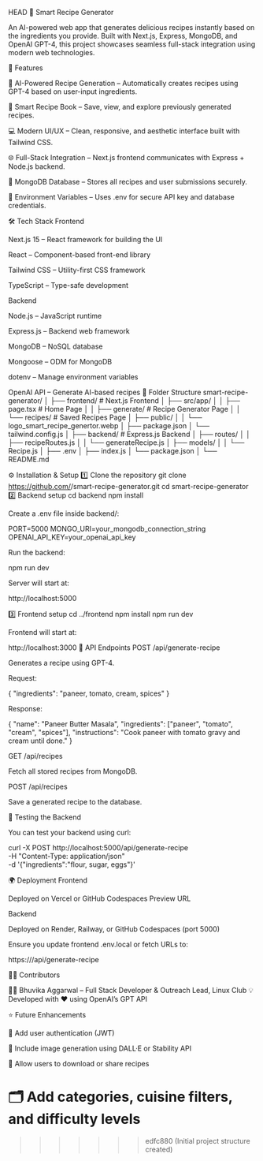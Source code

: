 HEAD
🧠 Smart Recipe Generator

An AI-powered web app that generates delicious recipes instantly based on the ingredients you provide.
Built with Next.js, Express, MongoDB, and OpenAI GPT-4, this project showcases seamless full-stack integration using modern web technologies.

🚀 Features

🍳 AI-Powered Recipe Generation – Automatically creates recipes using GPT-4 based on user-input ingredients.

📖 Smart Recipe Book – Save, view, and explore previously generated recipes.

💻 Modern UI/UX – Clean, responsive, and aesthetic interface built with Tailwind CSS.

🌐 Full-Stack Integration – Next.js frontend communicates with Express + Node.js backend.

🧩 MongoDB Database – Stores all recipes and user submissions securely.

🔐 Environment Variables – Uses .env for secure API key and database credentials.

🛠️ Tech Stack
Frontend

Next.js 15
 – React framework for building the UI

React
 – Component-based front-end library

Tailwind CSS
 – Utility-first CSS framework

TypeScript
 – Type-safe development

Backend

Node.js
 – JavaScript runtime

Express.js
 – Backend web framework

MongoDB
 – NoSQL database

Mongoose
 – ODM for MongoDB

dotenv
 – Manage environment variables

OpenAI API
 – Generate AI-based recipes
 🧩 Folder Structure
 smart-recipe-generator/
│
├── frontend/                # Next.js Frontend
│   ├── src/app/
│   │   ├── page.tsx         # Home Page
│   │   ├── generate/        # Recipe Generator Page
│   │   └── recipes/         # Saved Recipes Page
│   ├── public/
│   │   └── logo_smart_recipe_genertor.webp
│   ├── package.json
│   └── tailwind.config.js
│
├── backend/                 # Express.js Backend
│   ├── routes/
│   │   ├── recipeRoutes.js
│   │   └── generateRecipe.js
│   ├── models/
│   │   └── Recipe.js
│   ├── .env
│   ├── index.js
│   └── package.json
│
└── README.md

⚙️ Installation & Setup
1️⃣ Clone the repository
git clone https://github.com/<your-username>/smart-recipe-generator.git
cd smart-recipe-generator
2️⃣ Backend setup
cd backend
npm install


Create a .env file inside backend/:

PORT=5000
MONGO_URI=your_mongodb_connection_string
OPENAI_API_KEY=your_openai_api_key


Run the backend:

npm run dev


Server will start at:

http://localhost:5000

3️⃣ Frontend setup
cd ../frontend
npm install
npm run dev


Frontend will start at:

http://localhost:3000
🔗 API Endpoints
POST /api/generate-recipe

Generates a recipe using GPT-4.

Request:

{
  "ingredients": "paneer, tomato, cream, spices"
}


Response:

{
  "name": "Paneer Butter Masala",
  "ingredients": ["paneer", "tomato", "cream", "spices"],
  "instructions": "Cook paneer with tomato gravy and cream until done."
}

GET /api/recipes

Fetch all stored recipes from MongoDB.

POST /api/recipes

Save a generated recipe to the database.

🧪 Testing the Backend

You can test your backend using curl:

curl -X POST http://localhost:5000/api/generate-recipe \
-H "Content-Type: application/json" \
-d '{"ingredients":"flour, sugar, eggs"}'

🌍 Deployment
Frontend

Deployed on Vercel or GitHub Codespaces Preview URL

Backend

Deployed on Render, Railway, or GitHub Codespaces (port 5000)

Ensure you update frontend .env.local or fetch URLs to:

https://<your-backend-url>/api/generate-recipe

🧑‍💻 Contributors

👩‍💻 Bhuvika Aggarwal – Full Stack Developer & Outreach Lead, Linux Club
💡 Developed with ❤️ using OpenAI’s GPT API

⭐ Future Enhancements

🔖 Add user authentication (JWT)

📸 Include image generation using DALL·E or Stability API

🧾 Allow users to download or share recipes

🗂️ Add categories, cuisine filters, and difficulty levels
=======
>>>>>>> edfc880 (Initial project structure created)
